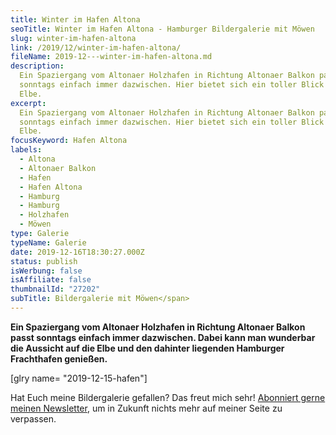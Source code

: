 ```yaml
---
title: Winter im Hafen Altona
seoTitle: Winter im Hafen Altona - Hamburger Bildergalerie mit Möwen
slug: winter-im-hafen-altona
link: /2019/12/winter-im-hafen-altona/
fileName: 2019-12---winter-im-hafen-altona.md
description:
  Ein Spaziergang vom Altonaer Holzhafen in Richtung Altonaer Balkon passt
  sonntags einfach immer dazwischen. Hier bietet sich ein toller Blick auf die
  Elbe.
excerpt:
  Ein Spaziergang vom Altonaer Holzhafen in Richtung Altonaer Balkon passt
  sonntags einfach immer dazwischen. Hier bietet sich ein toller Blick auf die
  Elbe.
focusKeyword: Hafen Altona
labels:
  - Altona
  - Altonaer Balkon
  - Hafen
  - Hafen Altona
  - Hamburg
  - Hamburg
  - Holzhafen
  - Möwen
type: Galerie
typeName: Galerie
date: 2019-12-16T18:30:27.000Z
status: publish
isWerbung: false
isAffiliate: false
thumbnailId: "27202"
subTitle: Bildergalerie mit Möwen</span>
---
```


<strong>Ein Spaziergang vom Altonaer Holzhafen in Richtung Altonaer Balkon passt
sonntags einfach immer dazwischen. Dabei kann man wunderbar die Aussicht auf die
Elbe und den dahinter liegenden Hamburger Frachthafen genießen.</strong>

[glry name= "2019-12-15-hafen"]

Hat Euch meine Bildergalerie gefallen? Das freut mich sehr!
<a href="#newsletter">Abonniert gerne meinen Newsletter</a>, um in Zukunft
nichts mehr auf meiner Seite zu verpassen.
